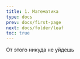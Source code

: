 ```yaml
---
title: 1. Математика
type: docs
prev: docs/first-page
next: docs/folder/leaf
toc: true
---
```


От этого никуда не уйдешь
